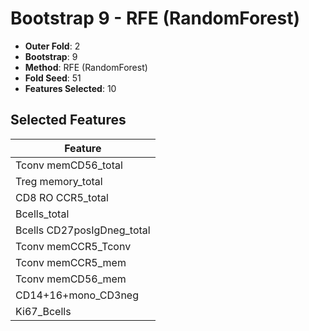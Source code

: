 # Bootstrap 9 - RFE (RandomForest)

- **Outer Fold**: 2
- **Bootstrap**: 9
- **Method**: RFE (RandomForest)
- **Fold Seed**: 51
- **Features Selected**: 10

## Selected Features

| Feature |
|---------|
| Tconv memCD56_total |
| Treg memory_total |
| CD8 RO CCR5_total |
| Bcells_total |
| Bcells CD27posIgDneg_total |
| Tconv memCCR5_Tconv |
| Tconv memCCR5_mem |
| Tconv memCD56_mem |
| CD14+16+mono_CD3neg |
| Ki67_Bcells |
